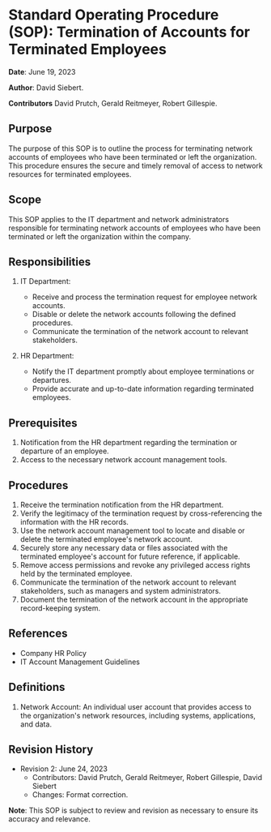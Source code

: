 # Standard Operating Procedure (SOP): Termination of Accounts for Terminated Employees


**Date**: June 19, 2023  

**Author**: David Siebert.

**Contributors** David Prutch, Gerald Reitmeyer, Robert Gillespie.


## Purpose
The purpose of this SOP is to outline the process for terminating network accounts of employees who have been terminated or left the organization. This procedure ensures the secure and timely removal of access to network resources for terminated employees.


## Scope
This SOP applies to the IT department and network administrators responsible for terminating network accounts of employees who have been terminated or left the organization within the company.


## Responsibilities


1. IT Department:
   - Receive and process the termination request for employee network accounts.
   - Disable or delete the network accounts following the defined procedures.
   - Communicate the termination of the network account to relevant stakeholders.


2. HR Department:
   - Notify the IT department promptly about employee terminations or departures.
   - Provide accurate and up-to-date information regarding terminated employees.


## Prerequisites
1. Notification from the HR department regarding the termination or departure of an employee.
2. Access to the necessary network account management tools.


## Procedures
1. Receive the termination notification from the HR department.
2. Verify the legitimacy of the termination request by cross-referencing the information with the HR records.
3. Use the network account management tool to locate and disable or delete the terminated employee's network account.
4. Securely store any necessary data or files associated with the terminated employee's account for future reference, if applicable.
5. Remove access permissions and revoke any privileged access rights held by the terminated employee.
6. Communicate the termination of the network account to relevant stakeholders, such as managers and system administrators.
7. Document the termination of the network account in the appropriate record-keeping system.


## References
- Company HR Policy
- IT Account Management Guidelines


## Definitions
1. Network Account: An individual user account that provides access to the organization's network resources, including systems, applications, and data.


## Revision History
- Revision 2: June 24, 2023
  - Contributors: David Prutch, Gerald Reitmeyer, Robert Gillespie, David Siebert
  - Changes: Format correction.


**Note**: This SOP is subject to review and revision as necessary to ensure its accuracy and relevance.
